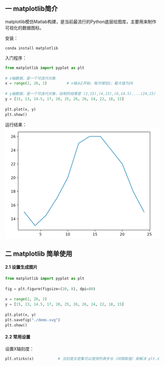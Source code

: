 ## 一 matplotlib简介

matplotlib模仿Matlab构建，是当前最流行的Python底层绘图库，主要用来制作可视化的数据图标。  

安装：
```
conda install matplotlib
```

入门程序：
```py
from matplotlib import pyplot as plt

# x轴数据，是一个可迭代对象
x = range(2, 26, 2)         # x轴从2开始，每次增加2，最大值为26

# y轴数据，是一个可迭代对象，绘制的结果是 (2,15),(4,13),(6,14.5)....(24,15)
y = [15, 13, 14.5, 17, 20, 25, 26, 26, 24, 22, 18, 15]

plt.plot(x, y)
plt.show()
```

运行结果：  
![](../images/python/aa-02.png)  


## 二 matplotlib 简单使用

#### 2.1 设置生成图片

```py
from matplotlib import pyplot as plt

fig = plt.figure(figsize=(20, 8), dpi=80)

x = range(2, 26, 2)
y = [15, 13, 14.5, 17, 20, 25, 26, 26, 24, 22, 18, 15]

plt.plot(x, y)
plt.savefig("./demo.svg")
plt.show()
```

#### 2.2 常用设置

设置X轴刻度：
```py
plt.xticks(x)           # 当刻度太密集可以使用列表步长（间隔取值）来解决 plt.xticks(x[::2]) 
```




